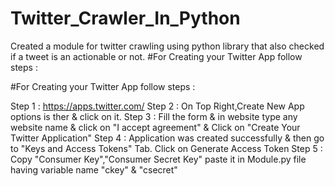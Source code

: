 # Twitter_Crawler_In_Python
Created a module for twitter crawling using python library that also checked if a tweet is an actionable or not.
#For Creating your Twitter App follow steps :

#For Creating your Twitter App follow steps :

Step 1 : https://apps.twitter.com/
Step 2 : On Top Right,Create New App options is ther & click on it.
Step 3 : Fill the form & in website type any website name & click on "I accept agreement" & Click on "Create Your Twitter Application"
Step 4 : Application was created  successfully & then go to "Keys and Access Tokens" Tab. Click on Generate Access Token
Step 5 : Copy "Consumer Key","Consumer Secret Key" paste it in Module.py file having variable name "ckey" & "csecret"
